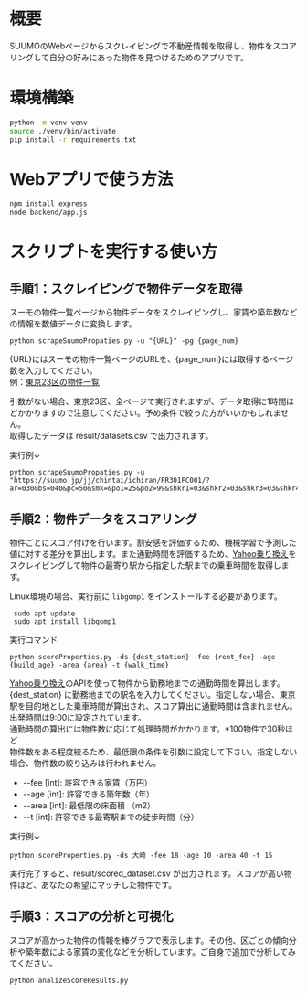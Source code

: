 # 概要
SUUMOのWebページからスクレイピングで不動産情報を取得し、物件をスコアリングして自分の好みにあった物件を見つけるためのアプリです。

# 環境構築
```bash
python -m venv venv
source ./venv/bin/activate
pip install -r requirements.txt
```

# Webアプリで使う方法
```bash
npm install express
node backend/app.js
```

# スクリプトを実行する使い方
## 手順1：スクレイピングで物件データを取得
スーモの物件一覧ページから物件データをスクレイピングし、家賃や築年数などの情報を数値データに変換します。
```
python scrapeSuumoPropaties.py -u "{URL}" -pg {page_num}
```
{URL}にはスーモの物件一覧ページのURLを、{page_num}には取得するページ数を入力してください。  
例：[東京23区の物件一覧](https://suumo.jp/jj/chintai/ichiran/FR301FC001/?ar=030&bs=040&ta=13&sc=13101&sc=13102&sc=13103&sc=13104&sc=13105&sc=13113&sc=13106&sc=13107&sc=13108&sc=13118&sc=13121&sc=13122&sc=13123&sc=13109&sc=13110&sc=13111&sc=13112&sc=13114&sc=13115&sc=13120&sc=13116&sc=13117&sc=13119&cb=0.0&ct=9999999&mb=0&mt=9999999&et=9999999&cn=9999999&shkr1=03&shkr2=03&shkr3=03&shkr4=03&sngz=&po1=25&pc=50)  

引数がない場合、東京23区、全ページで実行されますが、データ取得に1時間ほどかかりますので注意してください。予め条件で絞った方がいいかもしれません。  
取得したデータは result/datasets.csv で出力されます。  

実行例↓
```
python scrapeSuumoPropaties.py -u "https://suumo.jp/jj/chintai/ichiran/FR301FC001/?ar=030&bs=040&pc=50&smk=&po1=25&po2=99&shkr1=03&shkr2=03&shkr3=03&shkr4=03&sc=13101&sc=13102&sc=13103&sc=13104&sc=13105&sc=13113&sc=13106&sc=13107&sc=13108&sc=13118&sc=13121&sc=13122&sc=13123&sc=13109&sc=13110&sc=13111&sc=13112&sc=13114&sc=13115&sc=13120&sc=13116&sc=13117&sc=13119&ta=13&cb=0.0&ct=20.0&md=03&md=04&md=05&md=06&md=07&md=08&md=09&md=10&md=11&md=12&md=13&md=14&et=20&mb=0&mt=9999999&cn=20&fw2="
```

## 手順2：物件データをスコアリング
物件ごとにスコア付けを行います。割安感を評価するため、機械学習で予測した値に対する差分を算出します。また通勤時間を評価するため、[Yahoo乗り換え](https://transit.yahoo.co.jp/)をスクレイピングして物件の最寄り駅から指定した駅までの乗車時間を取得します。

Linux環境の場合、実行前に `libgomp1` をインストールする必要があります。
```
 sudo apt update
 sudo apt install libgomp1
```
実行コマンド
```
python scoreProperties.py -ds {dest_station} -fee {rent_fee} -age {build_age} -area {area} -t {walk_time}
```
[Yahoo乗り換え](https://transit.yahoo.co.jp/)のAPIを使って物件から勤務地までの通勤時間を算出します。{dest_station} に勤務地までの駅名を入力してください。指定しない場合、東京駅を目的地とした乗車時間が算出され、スコア算出に通勤時間は含まれません。出発時間は9:00に設定されています。  
通勤時間の算出には物件数に応じて処理時間がかかります。*100物件で30秒ほど  
物件数をある程度絞るため、最低限の条件を引数に設定して下さい。指定しない場合、物件数の絞り込みは行われません。
* --fee [int]: 許容できる家賃（万円）
* --age [int]: 許容できる築年数（年）
* --area [int]: 最低限の床面積 （m2）
* --t [int]: 許容できる最寄駅までの徒歩時間（分）
  
実行例↓
```
python scoreProperties.py -ds 大崎 -fee 18 -age 10 -area 40 -t 15
```

実行完了すると、result/scored_dataset.csv が出力されます。スコアが高い物件ほど、あなたの希望にマッチした物件です。

## 手順3：スコアの分析と可視化
スコアが高かった物件の情報を棒グラフで表示します。その他、区ごとの傾向分析や築年数による家賃の変化などを分析しています。ご自身で追加で分析してみてください。
```
python analizeScoreResults.py
```


